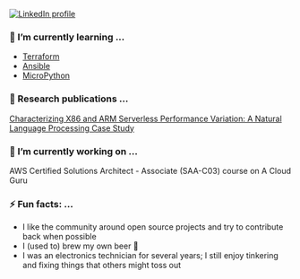 <!-- LinkedIn Contact -->
[![LinkedIn profile](https://img.shields.io/badge/-BOB%20SCHMITZ%20III-blue?style=for-the-badge&logo=Linkedin&logoColor=white)](https://www.linkedin.com/in/rgschmitz/)

### 🌱 I’m currently learning ...
* [Terraform](https://www.terraform.io/docs)
* [Ansible](https://docs.ansible.com/ansible/latest/index.html)
* [MicroPython](https://micropython.org/)

### 📖 Research publications ...
[Characterizing X86 and ARM Serverless Performance Variation: A Natural Language Processing Case Study](https://doi.org/10.1145/3491204.3543506)

### 🔭 I’m currently working on ...
AWS Certified Solutions Architect - Associate (SAA-C03) course on A Cloud Guru 

### ⚡ Fun facts: ...
* I like the community around open source projects and try to contribute back when possible
* I (used to) brew my own beer 🍻
* I was an electronics technician for several years; I still enjoy tinkering and fixing things that others might toss out
<!--
**rgschmitz1/rgschmitz1** is a ✨ _special_ ✨ repository because its `README.md` (this file) appears on your GitHub profile.

Here are some ideas to get you started:

- 👯 I’m looking to collaborate on ...
- 🤔 I’m looking for help with ...
- 💬 Ask me about ...
-->
